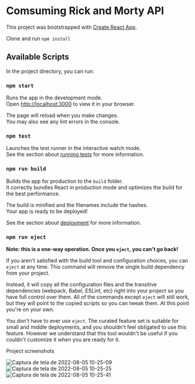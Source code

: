 # Comsuming Rick and Morty API

This project was bootstrapped with [Create React App](https://github.com/facebook/create-react-app).

Clone and run `npm install`

## Available Scripts

In the project directory, you can run:

### `npm start`

Runs the app in the development mode.\
Open [http://localhost:3000](http://localhost:3000) to view it in your browser.

The page will reload when you make changes.\
You may also see any lint errors in the console.

### `npm test`

Launches the test runner in the interactive watch mode.\
See the section about [running tests](https://facebook.github.io/create-react-app/docs/running-tests) for more information.

### `npm run build`

Builds the app for production to the `build` folder.\
It correctly bundles React in production mode and optimizes the build for the best performance.

The build is minified and the filenames include the hashes.\
Your app is ready to be deployed!

See the section about [deployment](https://facebook.github.io/create-react-app/docs/deployment) for more information.

### `npm run eject`

**Note: this is a one-way operation. Once you `eject`, you can't go back!**

If you aren't satisfied with the build tool and configuration choices, you can `eject` at any time. This command will remove the single build dependency from your project.

Instead, it will copy all the configuration files and the transitive dependencies (webpack, Babel, ESLint, etc) right into your project so you have full control over them. All of the commands except `eject` will still work, but they will point to the copied scripts so you can tweak them. At this point you're on your own.

You don't have to ever use `eject`. The curated feature set is suitable for small and middle deployments, and you shouldn't feel obligated to use this feature. However we understand that this tool wouldn't be useful if you couldn't customize it when you are ready for it.

Project screenshots

![Captura de tela de 2022-08-05 10-25-09](https://user-images.githubusercontent.com/11844740/183086886-bd43c86b-3a71-4f72-8dd3-472418ec0ec9.png)
![Captura de tela de 2022-08-05 10-25-25](https://user-images.githubusercontent.com/11844740/183086882-0a8fba8f-d925-4886-afd5-10aaeee22874.png)
![Captura de tela de 2022-08-05 10-25-41](https://user-images.githubusercontent.com/11844740/183086874-3785e580-bf8d-400c-a4c9-7a25dc645dcb.png)

